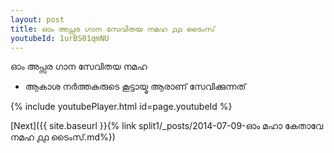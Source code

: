 ```yaml
---
layout: post
title: ഓം അപ്സര ഗാന സേവിതയ നമഹ ൧൧ ടൈംസ്
youtubeId: 1urBS01qmNU
---
```

 
 
 ഓം അപ്സര ഗാന സേവിതയ നമഹ 
 
 -  ആകാശ നർത്തകരുടെ കൂട്ടായ്മ ആരാണ് സേവിക്കുന്നത് 
 
  
 
  
 
 
 
 
 
 


{% include youtubePlayer.html id=page.youtubeId %}
 
[Next]({{ site.baseurl }}{% link  split1/_posts/2014-07-09-ഓം മഹാ കേതാവേ നമഹ ൧൧ ടൈംസ്.md%})
 
